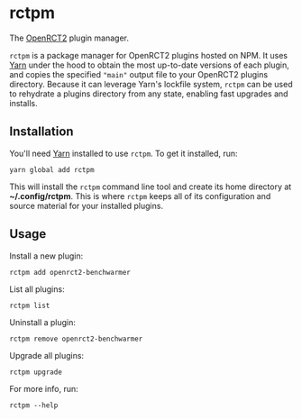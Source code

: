 # rctpm

The [OpenRCT2][] plugin manager.

`rctpm` is a package manager for OpenRCT2 plugins hosted on NPM. It uses
[Yarn][] under the hood to obtain the most up-to-date versions of each
plugin, and copies the specified `"main"` output file to your OpenRCT2
plugins directory. Because it can leverage Yarn's lockfile system,
`rctpm` can be used to rehydrate a plugins directory from any state,
enabling fast upgrades and installs.

## Installation

You'll need [Yarn][] installed to use `rctpm`. To get it installed, run:

    yarn global add rctpm

This will install the `rctpm` command line tool and create its home
directory at **~/.config/rctpm**. This is where `rctpm` keeps all of its
configuration and source material for your installed plugins.

## Usage

Install a new plugin:

    rctpm add openrct2-benchwarmer

List all plugins:

    rctpm list

Uninstall a plugin:

    rctpm remove openrct2-benchwarmer

Upgrade all plugins:

    rctpm upgrade

For more info, run:

    rctpm --help

[OpenRCT2]: https://openrct2.org/
[Yarn]: https://yarnpkg.com/
